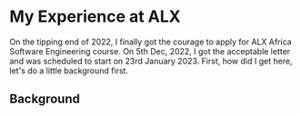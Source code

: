 # My Experience at ALX

On the tipping end of 2022, I finally got the courage to apply for ALX Africa Software Engineering
course. On 5th Dec, 2022, I got the acceptable letter and was scheduled to start on 23rd January 2023.
First, how did I get here, let's do a little background first.

## Background
